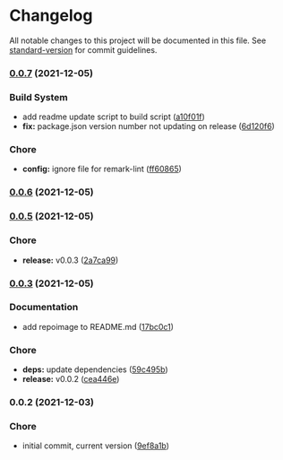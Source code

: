 # Changelog

All notable changes to this project will be documented in this file. See [standard-version](https://github.com/conventional-changelog/standard-version) for commit guidelines.

### [0.0.7](https://github.com/dnb-org/dnb-hugo-robots/compare/v0.0.6...v0.0.7) (2021-12-05)


### Build System

* add readme update script to build script ([a10f01f](https://github.com/dnb-org/dnb-hugo-robots/commit/a10f01f4fd97bc227d38f7d617301921e700084b))
* **fix:** package.json version number not updating on release ([6d120f6](https://github.com/dnb-org/dnb-hugo-robots/commit/6d120f64e4ec6ce1b26b190e3a890e882fb2b81a))


### Chore

* **config:** ignore file for remark-lint ([ff60865](https://github.com/dnb-org/dnb-hugo-robots/commit/ff60865cf34d3d082ade5d6c730e49e7eed9f62e))

### [0.0.6](https://github.com/dnb-org/dnb-hugo-robots/compare/v0.0.5...v0.0.6) (2021-12-05)

### [0.0.5](https://github.com/dnb-org/dnb-hugo-robots/compare/v0.0.3...v0.0.5) (2021-12-05)


### Chore

* **release:** v0.0.3 ([2a7ca99](https://github.com/dnb-org/dnb-hugo-robots/commit/2a7ca9937d596ee0ef78f4455eae3729929a4b26))

### [0.0.3](https://github.com/dnb-org/dnb-hugo-robots/compare/v0.0.2...v0.0.3) (2021-12-05)


### Documentation

* add repoimage to README.md ([17bc0c1](https://github.com/dnb-org/dnb-hugo-robots/commit/17bc0c18836b2fcc37e4990c874b80a8c595ed6d))


### Chore

* **deps:** update dependencies ([59c495b](https://github.com/dnb-org/dnb-hugo-robots/commit/59c495bace465aa37545a1e3efe21fcf27e62810))
* **release:** v0.0.2 ([cea446e](https://github.com/dnb-org/dnb-hugo-robots/commit/cea446ef58d9accdb2fbfa0140a115fdf23ff4db))

### 0.0.2 (2021-12-03)


### Chore

* initial commit, current version ([9ef8a1b](https://github.com/dnb-org/dnb-hugo-robots/commit/9ef8a1bcbd24dc225e08d91ae7f1a34ede8586c7))
